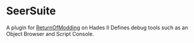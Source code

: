 # SeerSuite
A plugin for [ReturnOfModding](https://github.com/SGG-Modding/Hell2Modding) on Hades II
Defines debug tools such as an Object Browser and Script Console.